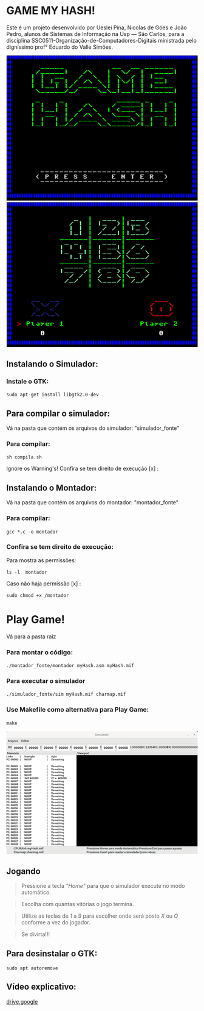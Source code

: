 # GAME MY HASH!

Este é um projeto desenvolvido por Ueslei Pina, Nicolas de Góes e João Pedro,
alunos de Sistemas de Informação na Usp — São Carlos, para a disciplina SSC0511-Organização-de-Computadores-Digitais
ministrada pelo digníssimo prof° Eduardo do Valle Simões.

![image of game](imgs/game_hash1.png) ![image of game](imgs/game_hash2.png)

## Instalando o Simulador:

### Instale o GTK: 

    sudo apt-get install libgtk2.0-dev    

## Para compilar o simulador: 
Vá na pasta que contém os arquivos do simulador: "simulador_fonte"

### Para compilar:
    sh compila.sh

Ignore os Warning's!
Confira se tem direito de execução [x] :



## Instalando o Montador:
Vá na pasta que contém os arquivos do montador: "montador_fonte"

### Para compilar: 
    gcc *.c -o montador

### Confira se tem direito de execução:

Para mostra as permissões:

    ls -l  montador

Caso não haja permissão [x] :

    sudo chmod +x /montador

# Play Game!
Vá para a pasta raiz

### Para montar o código: 
    ./montador_fonte/montador myHash.asm myHash.mif

### Para executar o simulador
    ./simulador_fonte/sim myHash.mif charmap.mif

### Use Makefile como alternativa para Play Game:

    make

![simulador](imgs/simulador.png)


## Jogando
> Pressione a tecla _"Home"_ para que o simulador execute no modo automático.

>Escolha com quantas vitórias o jogo termina. 

> Utilize as teclas de _1_ a _9_ para escolher onde será posto _X_ ou _O_ conforme a vez do jogador.

> Se divirta!!!
> 
## Para desinstalar o GTK:

    sudo apt autoremove

## Vídeo explicativo:
[drive.google](https://drive.google.com/file/d/1O076qvm7jF2KWjXWlnADnc8sD2BQjfPJ/view?usp=sharing)
